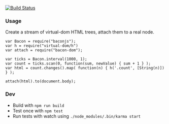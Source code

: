 [![Build Status](https://travis-ci.org/joelea/bacon-dom.svg?branch=develop)](https://travis-ci.org/joelea/bacon-dom)

### Usage

Create a stream of virtual-dom HTML trees, attach them to a real node.

```
var Bacon = require("baconjs");
var h = require("virtual-dom/h")
var attach = require("bacon-dom");
 
var ticks = Bacon.interval(1000, 1);
var count = ticks.scan(0, function(sum, newValue) { sum + 1 } );
var html = count.changes().map( function(n) { h('.count', [String(n)]) } );
 
attach(html).to(document.body);
```

### Dev

* Build with ```npm run build```
* Test once with ```npm test```
* Run tests with watch using ```./node_modules/.bin/karma start```




